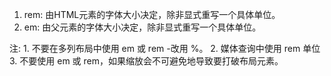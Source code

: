 1. rem: 由HTML元素的字体大小决定，除非显式重写一个具体单位。
2. em: 由父元素的字体大小决定，除非显式重写一个具体单位。

注:
    1. 不要在多列布局中使用 em 或 rem -改用 %。
    2. 媒体查询中使用 rem 单位
    3. 不要使用 em 或 rem，如果缩放会不可避免地导致要打破布局元素。